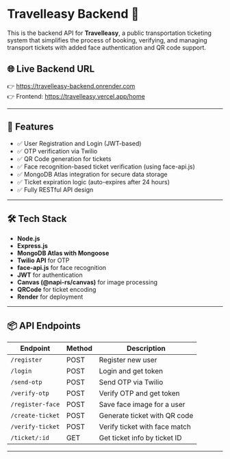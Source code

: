 # Travelleasy Backend 🚌

This is the backend API for **Travelleasy**, a public transportation ticketing system that simplifies the process of booking, verifying, and managing transport tickets with added face authentication and QR code support.

## 🌐 Live Backend URL

👉 https://travelleasy-backend.onrender.com  
👉 Frontend: https://travelleasy.vercel.app/home

---

## 🚀 Features

- ✅ User Registration and Login (JWT-based)
- ✅ OTP verification via Twilio
- ✅ QR Code generation for tickets
- ✅ Face recognition-based ticket verification (using face-api.js)
- ✅ MongoDB Atlas integration for secure data storage
- ✅ Ticket expiration logic (auto-expires after 24 hours)
- ✅ Fully RESTful API design

---

## 🛠 Tech Stack

- **Node.js**
- **Express.js**
- **MongoDB Atlas with Mongoose**
- **Twilio API** for OTP
- **face-api.js** for face recognition
- **JWT** for authentication
- **Canvas (@napi-rs/canvas)** for image processing
- **QRCode** for ticket encoding
- **Render** for deployment

---

## 📦 API Endpoints

| Endpoint             | Method | Description                      |
|----------------------|--------|----------------------------------|
| `/register`          | POST   | Register new user                |
| `/login`             | POST   | Login and get token              |
| `/send-otp`          | POST   | Send OTP via Twilio              |
| `/verify-otp`        | POST   | Verify OTP and get token         |
| `/register-face`     | POST   | Save face image for a user       |
| `/create-ticket`     | POST   | Generate ticket with QR code     |
| `/verify-ticket`     | POST   | Verify ticket with face match    |
| `/ticket/:id`        | GET    | Get ticket info by ticket ID     |

---



